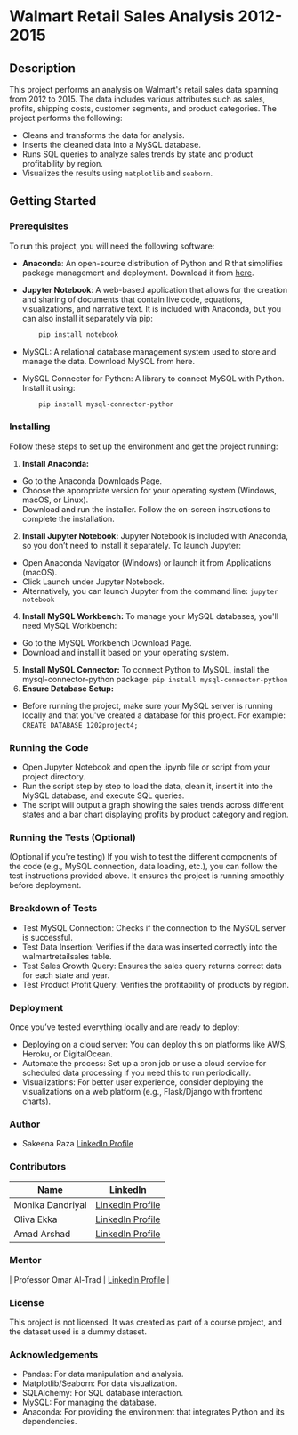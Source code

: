 # Walmart Retail Sales Analysis 2012-2015


## Description
This project performs an analysis on Walmart's retail sales data spanning from 2012 to 2015. The data includes various attributes such as sales, profits, shipping costs, customer segments, and product categories. The project performs the following:
- Cleans and transforms the data for analysis.
- Inserts the cleaned data into a MySQL database.
- Runs SQL queries to analyze sales trends by state and product profitability by region.
- Visualizes the results using `matplotlib` and `seaborn`.

## Getting Started

### Prerequisites
To run this project, you will need the following software:

- **Anaconda**: An open-source distribution of Python and R that simplifies package management and deployment. Download it from [here](https://www.anaconda.com/products/individual).
  
- **Jupyter Notebook**: A web-based application that allows for the creation and sharing of documents that contain live code, equations, visualizations, and narrative text.     It is included with Anaconda, but you can also install it separately via pip:
    ```bash
        pip install notebook
    ```
-  MySQL: A relational database management system used to store and manage the data. Download MySQL from here.
-  MySQL Connector for Python: A library to connect MySQL with Python. Install it using:
    ```bash
        pip install mysql-connector-python
    ```

### Installing
  Follow these steps to set up the environment and get the project running:

  1. **Install Anaconda:**
  -    Go to the Anaconda Downloads Page.
  -    Choose the appropriate version for your operating system (Windows, macOS, or Linux).
  -    Download and run the installer. Follow the on-screen instructions to complete the installation.
  2. **Install Jupyter Notebook:** Jupyter Notebook is included with Anaconda, so you don’t need to install it separately. To launch Jupyter:
  -    Open Anaconda Navigator (Windows) or launch it from Applications (macOS).
  -    Click Launch under Jupyter Notebook.
  -    Alternatively, you can launch Jupyter from the command line:
    ```
        jupyter notebook
    ```   
  4. **Install MySQL Workbench:** To manage your MySQL databases, you'll need MySQL Workbench:
  -    Go to the MySQL Workbench Download Page.
  -    Download and install it based on your operating system.
  5. **Install MySQL Connector:** To connect Python to MySQL, install the mysql-connector-python package:
    ```
        pip install mysql-connector-python
    ```   
  6. **Ensure Database Setup:**
  -    Before running the project, make sure your MySQL server is running locally and that you've created a database for this project. For example:
    ```
        CREATE DATABASE 1202project4;
    ```   

### Running the Code
-  Open Jupyter Notebook and open the .ipynb file or script from your project directory.
-  Run the script step by step to load the data, clean it, insert it into the MySQL database, and execute SQL queries.
-  The script will output a graph showing the sales trends across different states and a bar chart displaying profits by product category and region.

### Running the Tests (Optional)
  (Optional if you're testing) 
  If you wish to test the different components of the code (e.g., MySQL connection, data loading, etc.), you can follow the test instructions provided above. It ensures the    project is running smoothly before deployment.

### Breakdown of Tests
 - Test MySQL Connection: Checks if the connection to the MySQL server is successful.
 - Test Data Insertion: Verifies if the data was inserted correctly into the walmartretailsales table.
 - Test Sales Growth Query: Ensures the sales query returns correct data for each state and year.
 - Test Product Profit Query: Verifies the profitability of products by region.

### Deployment
  Once you’ve tested everything locally and are ready to deploy:
-  Deploying on a cloud server: You can deploy this on platforms like AWS, Heroku, or DigitalOcean.
-  Automate the process: Set up a cron job or use a cloud service for scheduled data processing if you need this to run periodically.
-  Visualizations: For better user experience, consider deploying the visualizations on a web platform (e.g., Flask/Django with frontend charts).

### Author
 - Sakeena Raza [LinkedIn Profile](https://www.linkedin.com/in/sakeena-raza/)

### Contributors

| Name               | LinkedIn        |
|--------------------|-----------------|
| Monika Dandriyal    | [LinkedIn Profile](https://www.linkedin.com/in/olivaekka/)      |
| Oliva Ekka          | [LinkedIn Profile](https://www.linkedin.com/in/monika-dandriyal/)      |
| Amad Arshad         | [LinkedIn Profile](https://www.linkedin.com/in/amad-arshad-088a38350/)      |


### Mentor
 | Professor Omar Al-Trad    | [LinkedIn Profile](https://www.linkedin.com/in/altrad/)      |
  
### License
This project is not licensed. It was created as part of a course project, and the dataset used is a dummy dataset.

### Acknowledgements
-  Pandas: For data manipulation and analysis.
-  Matplotlib/Seaborn: For data visualization.
-  SQLAlchemy: For SQL database interaction.
-  MySQL: For managing the database.
-  Anaconda: For providing the environment that integrates Python and its dependencies.
